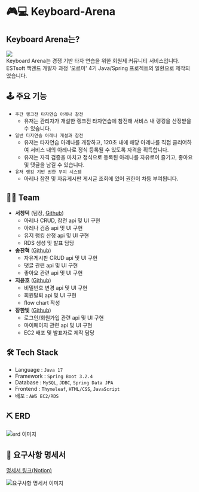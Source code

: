 # 🎮💻 Keyboard-Arena
## Keyboard Arena는? <br>
<img src="https://github.com/Garodden/keyboard-arena/assets/82032418/9cc76a2e-ac2b-4f95-a77d-7bbd2c8ddcf3"><br>
Keyboard Arena는 경쟁 기반 타자 연습을 위한 회원제 커뮤니티 서비스입니다.<br>
ESTsoft 백엔드 개발자 과정 '오르미' 4기 Java/Spring 프로젝트의 일환으로 제작되었습니다.<br>

## 🕹 주요 기능
- `주간 랭크전 타자연습 아레나 참전 `
  - 유저는 관리자가 개설한 랭크전 타자연습에 참전해 서비스 내 랭킹을 산정받을 수 있습니다. 
- `일반 타자연습 아레나 개설과 참전`
  - 유저는 타자연습 아레나를 개장하고, 120초 내에 해당 아레나를 직접 클리어하여 서비스 내의 아레나로 정식 등록될 수 있도록 자격을 획득합니다.
  - 유저는 자격 검증을 마치고 정식으로 등록된 아레나를 자유로이 즐기고, 좋아요 및 댓글을 남길 수 있습니다. 
- `유저 랭킹 기반 권한 부여 시스템`
    - 아레나 참전 및 자유게시판 게시글 조회에 있어 권한이 차등 부여됩니다.
 
## 🤼‍♂️ Team
- **서창덕** (팀장, [Github](https://github.com/Garodden))
  - 아레나 CRUD, 참전 api 및 UI 구현
  - 아레나 검증 api 및 UI 구현
  - 유저 랭킹 산정 api 및 UI 구현
  - RDS 생성 및 발표 담당
- **송찬혁** ([Github](https://github.com/songchanyok))
  - 자유게시판 CRUD api 및 UI 구현
  - 댓글 관련 api 및 UI 구현
  - 좋아요 관련 api 및 UI 구현
- **지윤호** ([Github](https://github.com/UUUUUKnow))
  - 비밀번호 변경 api 및 UI 구현
  - 회원탈퇴 api 및 UI 구현
  - flow chart 작성
- **장한빛** ([Github](https://github.com/biiit4894))
  - 로그인/회원가입 관련 api 및 UI 구현
  - 마이페이지 관련 api 및 UI 구현
  - EC2 배포 및 발표자료 제작 담당
 
## 🛠 Tech Stack
- Language : `Java 17`
- Framework : `Spring Boot 3.2.4`
- Database : `MySQL`, `JDBC`, `Spring Data JPA`
- Frontend : `Thymeleaf`, `HTML/CSS`, `JavaScript`
- 배포 : `AWS EC2/RDS`

## ⛏ ERD
<img alt="erd 이미지" src="https://github.com/Garodden/keyboard-arena/assets/82032418/c5abc898-2dbf-4495-8292-ff1500efe5cd">


[//]: # (- 시간 날때 기술 스택 아이콘 첨부하려고 냅둔 주석 ...https://camo.githubusercontent.com/b0648ef7a9b6980ea27c1caaeb06d5c8503dbb4f9b4d9d7ca1df60a5edc14340/68747470733a2f2f696d672e736869656c64732e696f2f62616467652f6a6176612d2532334544384230302e7376673f7374796c653d666f722d7468652d6261646765266c6f676f3d6f70656e6a646b266c6f676f436f6c6f723d7768697465)

[//]: # (  https://camo.githubusercontent.com/42dd3f9f9345fb4a3e1a24d0483c62ac853b227b6bec314dbd09aa0d9edc9671/68747470733a2f2f696d672e736869656c64732e696f2f62616467652f737072696e67626f6f742d3644423333463f7374796c653d666f722d7468652d6261646765266c6f676f3d737072696e67626f6f74266c6f676f436f6c6f723d7768697465)

[//]: # (- <img src="https://img.shields.io/badge/Java-ED8B00?style=for-the-badge&logo=java&logoColor=white">)

[//]: # (<img src="https://img.shields.io/badge/SpringBoot-6DB33F?style=flat-square&logo=Spring&logoColor=white">)

[//]: # (<img src="https://img.shields.io/badge/HTML-E34F26?style=for-the-badge&logo=html&logoColor=white">)

[//]: # (<img src="https://img.shields.io/badge/CSS-1572B6?style=for-the-badge&logo=css&logoColor=white">)

[//]: # (<img src="https://img.shields.io/badge/JavaScript-F7DF1E?style=for-the-badge&logo=javascript&logoColor=black">)

[//]: # (<img src="https://shields.io/badge/MySQL-lightgrey?logo=mysql&style=plastic&logoColor=white&labelColor=blue">)

[//]: # (<img src="">)

## 📑 요구사항 명세서
[명세서 링크(Notion)](https://www.notion.so/oreumi/9f73ed77821149e78ba4073f7e315cd5)

<img alt="요구사항 명세서 이미지" src="https://github.com/Garodden/keyboard-arena/assets/82032418/ee252d75-9b87-4cc1-8faa-3814f6289cc4">
